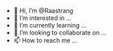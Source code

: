 - 👋 Hi, I’m @Raastrang
- 👀 I’m interested in ...
- 🌱 I’m currently learning ...
- 💞️ I’m looking to collaborate on ...
- 📫 How to reach me ...

<!---
Raastrang/Raastrang is a ✨ special ✨ repository because its `README.md` (this file) appears on your GitHub profile.
You can click the Preview link to take a look at your changes.
--->
